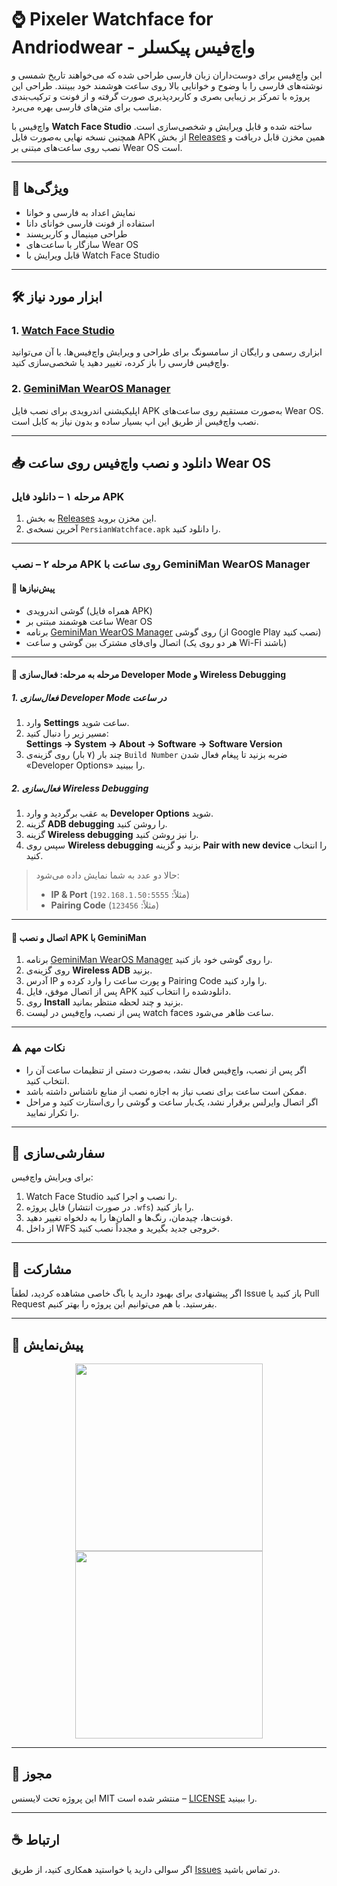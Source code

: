 # ⌚ Pixeler Watchface for Andriodwear - واچ‌فیس پیکسلر

این واچ‌فیس برای دوست‌داران زبان فارسی طراحی شده که می‌خواهند تاریخ شمسی و نوشته‌های فارسی را با وضوح و خوانایی بالا روی ساعت هوشمند خود ببینند. طراحی این پروژه با تمرکز بر زیبایی بصری و کاربردپذیری صورت گرفته و از فونت و ترکیب‌بندی مناسب برای متن‌های فارسی بهره‌ می‌برد.

واچ‌فیس با **Watch Face Studio** ساخته شده و قابل ویرایش و شخصی‌سازی است. همچنین نسخه نهایی به‌صورت فایل APK از بخش [Releases](../../releases) همین مخزن قابل دریافت و نصب روی ساعت‌های مبتنی بر Wear OS است.

---

## 🎯 ویژگی‌ها

- نمایش اعداد به فارسی و خوانا
- استفاده از فونت فارسی خوانای دانا
- طراحی مینیمال و کاربرپسند
- سازگار با ساعت‌های Wear OS
- قابل ویرایش با Watch Face Studio

---

## 🛠 ابزار مورد نیاز

### 1. [Watch Face Studio](https://developer.samsung.com/watch-face-studio/download)
ابزاری رسمی و رایگان از سامسونگ برای طراحی و ویرایش واچ‌فیس‌ها. با آن می‌توانید واچ‌فیس فارسی را باز کرده، تغییر دهید یا شخصی‌سازی کنید.

### 2. [GeminiMan WearOS Manager](https://play.google.com/store/apps/details?id=com.geminiman.wearos.manager)
اپلیکیشنی اندرویدی برای نصب فایل APK به‌صورت مستقیم روی ساعت‌های Wear OS. نصب واچ‌فیس از طریق این اپ بسیار ساده و بدون نیاز به کابل است.

---

## 📥 دانلود و نصب واچ‌فیس روی ساعت Wear OS

### مرحله ۱ – دانلود فایل APK

1. به بخش [Releases](../../releases) این مخزن بروید.
2. آخرین نسخه‌ی `PersianWatchface.apk` را دانلود کنید.

---

### مرحله ۲ – نصب APK روی ساعت با **GeminiMan WearOS Manager**

#### 🔧 پیش‌نیازها

- گوشی اندرویدی (همراه فایل APK)
- ساعت هوشمند مبتنی بر Wear OS
- برنامه [GeminiMan WearOS Manager](https://play.google.com/store/apps/details?id=com.geminiman.wearos.manager) روی گوشی (از Google Play نصب کنید)
- اتصال وای‌فای مشترک بین گوشی و ساعت (هر دو روی یک Wi-Fi باشند)

---

#### 🧠 مرحله به مرحله: فعال‌سازی Developer Mode و Wireless Debugging

##### 1. فعال‌سازی Developer Mode در ساعت

1. وارد **Settings** ساعت شوید.
2. مسیر زیر را دنبال کنید:  
   **Settings → System → About → Software → Software Version**
3. چند بار (۷ بار) روی گزینه‌ی `Build Number` ضربه بزنید تا پیغام فعال شدن «Developer Options» را ببینید.

##### 2. فعال‌سازی Wireless Debugging

1. به عقب برگردید و وارد **Developer Options** شوید.
2. گزینه **ADB debugging** را روشن کنید.
3. گزینه **Wireless debugging** را نیز روشن کنید.
4. سپس روی **Wireless debugging** بزنید و گزینه **Pair with new device** را انتخاب کنید.

> حالا دو عدد به شما نمایش داده می‌شود:  
> - **IP & Port** (مثلاً: `192.168.1.50:5555`)  
> - **Pairing Code** (مثلاً: `123456`)

---

#### 📲 اتصال و نصب APK با GeminiMan

1. برنامه [GeminiMan WearOS Manager](https://play.google.com/store/apps/details?id=com.geminiman.wearos.manager) را روی گوشی خود باز کنید.
2. روی گزینه‌ی **Wireless ADB** بزنید.
3. آدرس IP و پورت ساعت را وارد کرده و Pairing Code را وارد کنید.
4. پس از اتصال موفق، فایل APK دانلودشده را انتخاب کنید.
5. روی **Install** بزنید و چند لحظه منتظر بمانید.
6. پس از نصب، واچ‌فیس در لیست watch faces ساعت ظاهر می‌شود.

---

### ⚠️ نکات مهم

- اگر پس از نصب، واچ‌فیس فعال نشد، به‌صورت دستی از تنظیمات ساعت آن را انتخاب کنید.
- ممکن است ساعت برای نصب نیاز به اجازه نصب از منابع ناشناس داشته باشد.
- اگر اتصال وایرلس برقرار نشد، یک‌بار ساعت و گوشی را ری‌استارت کنید و مراحل را تکرار نمایید.

---

## 🧩 سفارشی‌سازی

برای ویرایش واچ‌فیس:

1. Watch Face Studio را نصب و اجرا کنید.
2. فایل پروژه (در صورت انتشار `.wfs`) را باز کنید.
3. فونت‌ها، چیدمان، رنگ‌ها و المان‌ها را به دلخواه تغییر دهید.
4. از داخل WFS خروجی جدید بگیرید و مجدداً نصب کنید.

---

## 🤝 مشارکت

اگر پیشنهادی برای بهبود دارید یا باگ خاصی مشاهده کردید، لطفاً Issue باز کنید یا Pull Request بفرستید. با هم می‌توانیم این پروژه را بهتر کنیم.

---

## 📸 پیش‌نمایش

<div align="center">
  <img src="screenshots/watchface_preview_01.png" width="300" />
  <img src="screenshots/watchface_preview_02.png" width="300" />
</div>

---

## 📜 مجوز

این پروژه تحت لایسنس MIT منتشر شده است – [LICENSE](./LICENSE) را ببینید.

---

## ☕ ارتباط

اگر سوالی دارید یا خواستید همکاری کنید، از طریق [Issues](../../issues) در تماس باشید.
